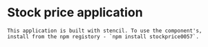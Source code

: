 # Stock price application
    This application is built with stencil. To use the component's, install from the npm registory - `npm install stockprice0057`.